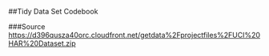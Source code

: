 ##Tidy Data Set Codebook

###Source
https://d396qusza40orc.cloudfront.net/getdata%2Fprojectfiles%2FUCI%20HAR%20Dataset.zip


